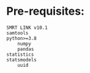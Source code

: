 # Pre-requisites:


	SMRT LINK v10.1
	samtools
  	python>=3.8
     	numpy
       	pandas
	statistics
   	statsmodels
     	uuid

 
